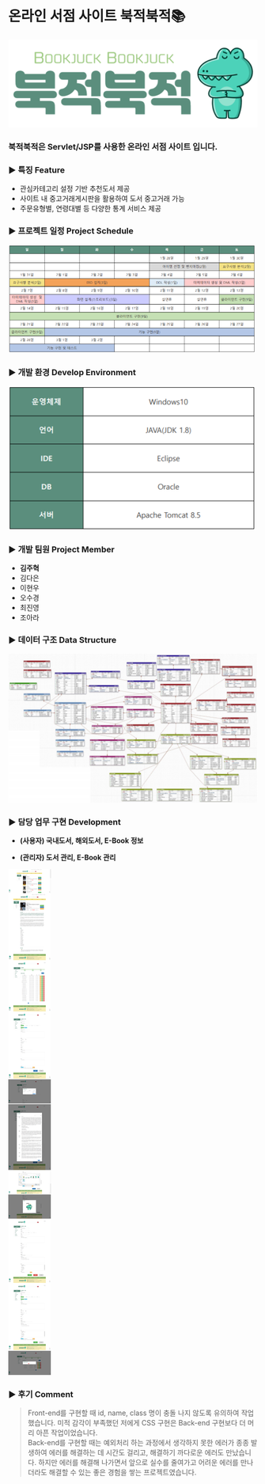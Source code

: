 # 온라인 서점 사이트 북적북적📚

<img src="images/bookjuck.png">

### 북적북적은 Servlet/JSP를 사용한 온라인 서점 사이트 입니다.

### ▶ 특징 Feature
+ 관심카테고리 설정 기반 추천도서 제공
+ 사이트 내 중고거래게시판을 활용하여 도서 중고거래 가능
+ 주문유형별, 연령대별 등 다양한 통계 서비스 제공

### ▶ 프로젝트 일정 Project Schedule
<img src="images/schedule.png" width="500">

### ▶ 개발 환경 Develop Environment
<img src="images/dev_env.png" width="500">

### ▶ 개발 팀원 Project Member
+ __김주혁__
+ 김다은
+ 이현우
+ 오수경
+ 최진영
+ 조아라

### ▶ 데이터 구조 Data Structure
<img src="images/data_structure.png" width="600">

### ▶ 담당 업무 구현 Development
+ __(사용자) 국내도서, 해외도서, E-Book 정보__

+ __(관리자) 도서 관리, E-Book 관리__

<img src="images/development.png">

### ▶ 후기 Comment
> Front-end를 구현할 때 id, name, class 명이 충돌 나지 않도록 유의하여 작업했습니다. 미적 감각이 부족했던 저에게 CSS 구현은 Back-end 구현보다 더 머리 아픈 작업이었습니다.   
Back-end를 구현할 때는 예외처리 하는 과정에서 생각하지 못한 에러가 종종 발생하여 에러를 해결하는 데 시간도 걸리고, 해결하기 까다로운 에러도 만났습니다. 하지만 에러를 해결해 나가면서 앞으로 실수를 줄여가고 어려운 에러를 만나더라도 해결할 수 있는 좋은 경험을 쌓는 프로젝트였습니다.
